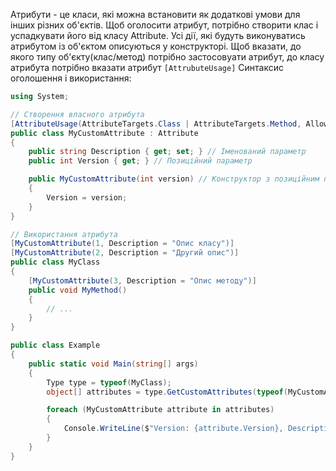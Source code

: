 Атрибути - це класи, які можна встановити як додаткові умови для інших різних об'єктів. 
Щоб оголосити атрибут, потрібно створити клас і успадкувати його від класу Attribute. Усі дії, які будуть виконуватись атрибутом із об'єктом описуються у конструкторі. Щоб вказати, до якого типу об'єкту(клас/метод) потрібно застосовуати атрибут, до класу атрибута потрібно вказати атрибут `[AttrubuteUsage]` 
Синтаксис оголошення і використання:
``` C#
using System;

// Створення власного атрибута
[AttributeUsage(AttributeTargets.Class | AttributeTargets.Method, AllowMultiple = true)] // Вказуємо, де можна використовувати атрибут
public class MyCustomAttribute : Attribute
{
    public string Description { get; set; } // Іменований параметр
    public int Version { get; } // Позиційний параметр

    public MyCustomAttribute(int version) // Конструктор з позиційним параметром
    {
        Version = version;
    }
}

// Використання атрибута
[MyCustomAttribute(1, Description = "Опис класу")]
[MyCustomAttribute(2, Description = "Другий опис")]
public class MyClass
{
    [MyCustomAttribute(3, Description = "Опис методу")]
    public void MyMethod()
    {
        // ...
    }
}

public class Example
{
    public static void Main(string[] args)
    {
        Type type = typeof(MyClass);
        object[] attributes = type.GetCustomAttributes(typeof(MyCustomAttribute), true);

        foreach (MyCustomAttribute attribute in attributes)
        {
            Console.WriteLine($"Version: {attribute.Version}, Description: {attribute.Description}");
        }
    }
}
```
